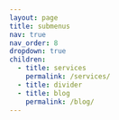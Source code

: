 ```yaml
---
layout: page
title: submenus
nav: true
nav_order: 8
dropdown: true
children:
  - title: services
    permalink: /services/
  - title: divider
  - title: blog
    permalink: /blog/
---
```

